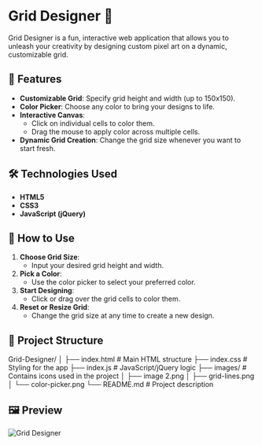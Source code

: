 # Grid Designer 🎨

Grid Designer is a fun, interactive web application that allows you to unleash your creativity by designing custom pixel art on a dynamic, customizable grid.

## 🚀 Features

- **Customizable Grid**: Specify grid height and width (up to 150x150).
- **Color Picker**: Choose any color to bring your designs to life.
- **Interactive Canvas**: 
  - Click on individual cells to color them.
  - Drag the mouse to apply color across multiple cells.
- **Dynamic Grid Creation**: Change the grid size whenever you want to start fresh.

## 🛠️ Technologies Used

- **HTML5**
- **CSS3**
- **JavaScript (jQuery)**

## 🎯 How to Use

1. **Choose Grid Size**: 
   - Input your desired grid height and width.
2. **Pick a Color**:
   - Use the color picker to select your preferred color.
3. **Start Designing**:
   - Click or drag over the grid cells to color them.
4. **Reset or Resize Grid**:
   - Change the grid size at any time to create a new design.

## 📂 Project Structure

Grid-Designer/
│
├── index.html         # Main HTML structure
├── index.css          # Styling for the app
├── index.js           # JavaScript/jQuery logic
├── images/            # Contains icons used in the project
│   ├── image 2.png
│   ├── grid-lines.png
│   └── color-picker.png
└── README.md          # Project description



## 🖼️ Preview

![Grid Designer](demo1.png)


